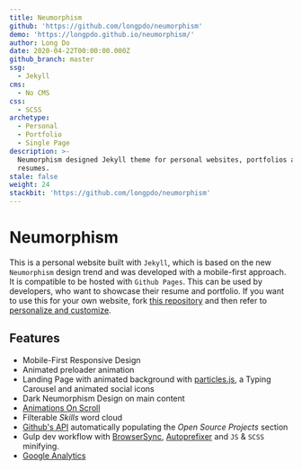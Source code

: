 ```yaml
---
title: Neumorphism
github: 'https://github.com/longpdo/neumorphism'
demo: 'https://longpdo.github.io/neumorphism/'
author: Long Do
date: 2020-04-22T00:00:00.000Z
github_branch: master
ssg:
  - Jekyll
cms:
  - No CMS
css:
  - SCSS
archetype:
  - Personal
  - Portfolio
  - Single Page
description: >-
  Neumorphism designed Jekyll theme for personal websites, portfolios and
  resumes.
stale: false
weight: 24
stackbit: 'https://github.com/longpdo/neumorphism'
---
```


# Neumorphism

This is a personal website built with `Jekyll`, which is based on the new `Neumorphism` design trend and was developed with a mobile-first approach. It is compatible to be hosted with `Github Pages`. This can be used by developers, who want to showcase their resume and portfolio. If you want to use this for your own website, fork [this repository](https://github.com/longpdo/neumorphism) and then refer to [personalize and customize](#personalize-and-customize).

## Features

* Mobile-First Responsive Design
* Animated preloader animation
* Landing Page with animated background with [particles.js](https://vincentgarreau.com/particles.js/), a Typing Carousel and animated social icons
* Dark Neumorphism Design on main content
* [Animations On Scroll](https://michalsnik.github.io/aos/)
* Filterable *Skills* word cloud
* [Github's API](https://developer.github.com/v3/) automatically populating the *Open Source Projects* section
* Gulp dev workflow with [BrowserSync](https://browsersync.io/), [Autoprefixer](https://autoprefixer.github.io/) and `JS` & `SCSS` minifying.
* [Google Analytics](https://analytics.google.com/)

